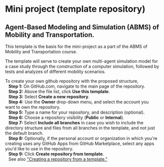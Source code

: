 # Mini project (template repository)
## Agent-Based Modeling and Simulation (ABMS) of Mobility and Transportation.

This template is the basis for the mini-project as a part of the ABMS of Mobility and Transportation course.

The template will serve to create your own multi-agent simulation model for a case study through the construction of a computer simulation, followed by tests and analyzes of different mobility scenarios.

To create your own github repository with the proposed structure,<br/>
&ensp;
**Step 1:** On GitHub.com, navigate to the main page of the repository.<br/>
&ensp;
**Step 2:** Above the file list, click **Use this template**.<br/>
&ensp;
**Step 3:** Select **Create a new repository**.<br/>
&ensp;
**Step 4:** Use the **Owner** drop-down menu, and select the account you want to own the repository.<br/>
&ensp;
**Step 5:** Type a name for your repository, and description (optional).<br/>
&ensp;
**Step 6:** Choose a repository visibility (**Public** or **Internal**).<br/>
&ensp;
**Step 7:** Select **Include all branches** in case you wish to include the directory structure and files from all branches in the template, and not just the default branch.<br/>
&ensp;
**Step 8:** Optionally, if the personal account or organization in which you're creating uses any GitHub Apps from GitHub Marketplace, select any apps you'd like to use in the repository.<br/>
&ensp;
**Step 9:** Click **Create repository from template**.<br/>
&ensp;
See also ["Creating a repository from a template."](https://docs.github.com/en/repositories/creating-and-managing-repositories/creating-a-repository-from-a-template)
